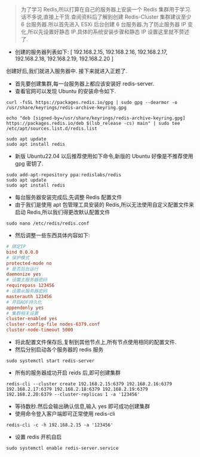 > 为了学习 Redis,所以打算在自己的服务器上安装一个 Redis 集群用于学习.话不多说,直接上干货.查阅资料后了解到创建 Redis-Cluster 集群建议至少 6 台服务器.所以首先进入 ESXi 后台创建 6 台服务器.为了防止服务器 IP 变化,所以先设置好静态 IP.具体的系统安装步骤和静态 IP 设置这里就不赘述了.

- 创建的服务器列表如下: [ 192.168.2.15, 192.168.2.16, 192.168.2.17, 192.168.2.18, 192.168.2.19, 192.168.2.20 ]

创建好后,我们就进入服务器中.
接下来就进入正题了.

- 首先要创建集群,每一台服务器上都应该安装好 redis-server.
- 查看官网可以发现 Ubuntu 的安装命令如下.

```shell
curl -fsSL https://packages.redis.io/gpg | sudo gpg --dearmor -o /usr/share/keyrings/redis-archive-keyring.gpg

echo "deb [signed-by=/usr/share/keyrings/redis-archive-keyring.gpg] https://packages.redis.io/deb $(lsb_release -cs) main" | sudo tee /etc/apt/sources.list.d/redis.list

sudo apt update
sudo apt install redis
```

- 新版 Ubuntu22.04 以后推荐使用如下命令,新版的 Ubuntu 好像是不推荐使用 gpg 密钥了.

```shell
sudo add-apt-repository ppa:redislabs/redis
sudo apt update
sudo apt install redis
```

- 每台服务器安装完成后,先调整 Redis 配置文件
- 由于我们是使用 apt 包管理工具安装的 Redis,所以无法使用自定义配置文件来启动 Redis,所以我们得更改默认配置文件

```shell
sudo nano /etc/redis/redis.conf
```

- 然后调整一些东西具体内容如下:

```conf
# 绑定IP
bind 0.0.0.0
# 保护模式
protected-mode no
# 是否后台运行
daemonize yes
# 设置主服务器密码
requirepass 123456
# 设置从服务器密码
masterauth 123456
# 开启AOF持久化
appendonly yes
# 集群相关设置
cluster-enabled yes
cluster-config-file nodes-6379.conf
cluster-node-timeout 5000
```

- 将此配置文件保存后,复制到其他节点上,所有节点使用相同的配置文件.
- 然后分别启动各个服务器的 redis 服务

```shell
sudo systemctl start redis-server
```

- 所有的服务器成功开启 reids 后,即可创建集群

```shell
redis-cli --cluster create 192.168.2.15:6379 192.168.2.16:6379 192.168.2.17:6379 192.168.2.18:6379 192.168.2.19:6379 192.168.2.20:6379 --cluster-replicas 1 -a '123456'
```

- 等待数秒.然后会输出确认信息,输入 yes 即可成功创建集群
- 使用命令登入客户端即可正常使用 redis-cli

```shell
redis-cli -c -h 192.168.2.15 -a '123456'
```

- 设置 redis 开机自启

```shell
sudo systemctl enable redis-server.service
```
